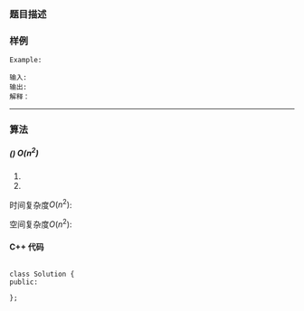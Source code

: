 ### 题目描述




### 样例

```
Example:

输入: 
输出: 
解释：

```


----------

### 算法
##### () $O(n^2)$



1.
2.


时间复杂度$O(n^2)$:

空间复杂度$O(n^2)$:



#### C++ 代码
```

class Solution {
public:

};




```


